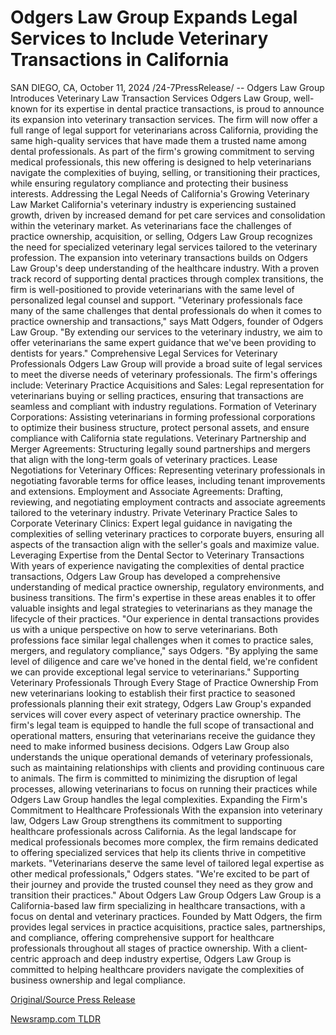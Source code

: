 # Odgers Law Group Expands Legal Services to Include Veterinary Transactions in California

SAN DIEGO, CA, October 11, 2024 /24-7PressRelease/ -- Odgers Law Group Introduces Veterinary Law Transaction Services  Odgers Law Group, well-known for its expertise in dental practice transactions, is proud to announce its expansion into veterinary transaction services. The firm will now offer a full range of legal support for veterinarians across California, providing the same high-quality services that have made them a trusted name among dental professionals.  As part of the firm's growing commitment to serving medical professionals, this new offering is designed to help veterinarians navigate the complexities of buying, selling, or transitioning their practices, while ensuring regulatory compliance and protecting their business interests.  Addressing the Legal Needs of California's Growing Veterinary Law Market California's veterinary industry is experiencing sustained growth, driven by increased demand for pet care services and consolidation within the veterinary market. As veterinarians face the challenges of practice ownership, acquisition, or selling, Odgers Law Group recognizes the need for specialized veterinary legal services tailored to the veterinary profession.  The expansion into veterinary transactions builds on Odgers Law Group's deep understanding of the healthcare industry. With a proven track record of supporting dental practices through complex transitions, the firm is well-positioned to provide veterinarians with the same level of personalized legal counsel and support.  "Veterinary professionals face many of the same challenges that dental professionals do when it comes to practice ownership and transactions," says Matt Odgers, founder of Odgers Law Group. "By extending our services to the veterinary industry, we aim to offer veterinarians the same expert guidance that we've been providing to dentists for years."  Comprehensive Legal Services for Veterinary Professionals Odgers Law Group will provide a broad suite of legal services to meet the diverse needs of veterinary professionals. The firm's offerings include:  Veterinary Practice Acquisitions and Sales: Legal representation for veterinarians buying or selling practices, ensuring that transactions are seamless and compliant with industry regulations.  Formation of Veterinary Corporations: Assisting veterinarians in forming professional corporations to optimize their business structure, protect personal assets, and ensure compliance with California state regulations.  Veterinary Partnership and Merger Agreements: Structuring legally sound partnerships and mergers that align with the long-term goals of veterinary practices.  Lease Negotiations for Veterinary Offices: Representing veterinary professionals in negotiating favorable terms for office leases, including tenant improvements and extensions.  Employment and Associate Agreements: Drafting, reviewing, and negotiating employment contracts and associate agreements tailored to the veterinary industry.  Private Veterinary Practice Sales to Corporate Veterinary Clinics: Expert legal guidance in navigating the complexities of selling veterinary practices to corporate buyers, ensuring all aspects of the transaction align with the seller's goals and maximize value.  Leveraging Expertise from the Dental Sector to Veterinary Transactions With years of experience navigating the complexities of dental practice transactions, Odgers Law Group has developed a comprehensive understanding of medical practice ownership, regulatory environments, and business transitions. The firm's expertise in these areas enables it to offer valuable insights and legal strategies to veterinarians as they manage the lifecycle of their practices.  "Our experience in dental transactions provides us with a unique perspective on how to serve veterinarians. Both professions face similar legal challenges when it comes to practice sales, mergers, and regulatory compliance," says Odgers. "By applying the same level of diligence and care we've honed in the dental field, we're confident we can provide exceptional legal service to veterinarians."  Supporting Veterinary Professionals Through Every Stage of Practice Ownership From new veterinarians looking to establish their first practice to seasoned professionals planning their exit strategy, Odgers Law Group's expanded services will cover every aspect of veterinary practice ownership. The firm's legal team is equipped to handle the full scope of transactional and operational matters, ensuring that veterinarians receive the guidance they need to make informed business decisions.  Odgers Law Group also understands the unique operational demands of veterinary professionals, such as maintaining relationships with clients and providing continuous care to animals. The firm is committed to minimizing the disruption of legal processes, allowing veterinarians to focus on running their practices while Odgers Law Group handles the legal complexities.  Expanding the Firm's Commitment to Healthcare Professionals With the expansion into veterinary law, Odgers Law Group strengthens its commitment to supporting healthcare professionals across California. As the legal landscape for medical professionals becomes more complex, the firm remains dedicated to offering specialized services that help its clients thrive in competitive markets.  "Veterinarians deserve the same level of tailored legal expertise as other medical professionals," Odgers states. "We're excited to be part of their journey and provide the trusted counsel they need as they grow and transition their practices."  About Odgers Law Group Odgers Law Group is a California-based law firm specializing in healthcare transactions, with a focus on dental and veterinary practices. Founded by Matt Odgers, the firm provides legal services in practice acquisitions, practice sales, partnerships, and compliance, offering comprehensive support for healthcare professionals throughout all stages of practice ownership. With a client-centric approach and deep industry expertise, Odgers Law Group is committed to helping healthcare providers navigate the complexities of business ownership and legal compliance. 

[Original/Source Press Release](https://www.24-7pressrelease.com/press-release/515193/odgers-law-group-expands-legal-services-to-include-veterinary-transactions-in-california) 

[Newsramp.com TLDR](https://newsramp.com/None) 
